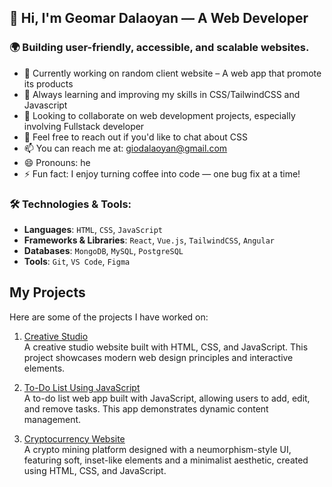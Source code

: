 ## 👋 Hi, I'm Geomar Dalaoyan — A Web Developer

### 🌍 Building user-friendly, accessible, and scalable websites.

- 🔭 Currently working on random client website – A web app that promote its products
- 🌱 Always learning and improving my skills in CSS/TailwindCSS and Javascript
- 👯 Looking to collaborate on web development projects, especially involving Fullstack developer
- 💬 Feel free to reach out if you'd like to chat about CSS
- 📫 You can reach me at: giodalaoyan@gmail.com
- 😄 Pronouns: he
- ⚡ Fun fact: I enjoy turning coffee into code — one bug fix at a time!

### 🛠️ Technologies & Tools:
- **Languages**: `HTML`, `CSS`, `JavaScript`
- **Frameworks & Libraries**: `React`, `Vue.js`, `TailwindCSS`, `Angular`
- **Databases**: `MongoDB`, `MySQL`, `PostgreSQL`
- **Tools**: `Git`, `VS Code`, `Figma`

## My Projects

Here are some of the projects I have worked on:

1. [Creative Studio](https://giyosphere.github.io/Creative-Studio/)  
   A creative studio website built with HTML, CSS, and JavaScript. This project showcases modern web design principles and interactive elements.

2. [To-Do List Using JavaScript](https://giyosphere.github.io/To-do-list-using-javascript/)  
   A to-do list web app built with JavaScript, allowing users to add, edit, and remove tasks. This app demonstrates dynamic content management.

5. [Cryptocurrency Website](https://giyosphere.github.io/crypto_web/)  
 A crypto mining platform designed with a neumorphism-style UI, featuring soft, inset-like elements and a minimalist aesthetic, created using HTML, CSS, and JavaScript.








